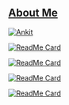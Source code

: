 ## [About Me](https://about.me/itsankit)

[![Ankit](https://github-readme-stats.vercel.app/api?username=Ankit-29&count_private=true)](https://github.com/Ankit-29)

[![ReadMe Card](https://github-readme-stats.vercel.app/api/pin/?username=Ankit-29&repo=oscillator)](https://github.com/Ankit-29/oscillator)

[![ReadMe Card](https://github-readme-stats.vercel.app/api/pin/?username=Ankit-29&repo=webAgent)](https://github.com/Ankit-29/webAgent)

[![ReadMe Card](https://github-readme-stats.vercel.app/api/pin/?username=Ankit-29&repo=flipCards)](https://github.com/Ankit-29/flipCards)

[![ReadMe Card](https://github-readme-stats.vercel.app/api/pin/?username=Ankit-29&repo=TICTACTOE_AI)](https://github.com/Ankit-29/TICTACTOE_AI)

